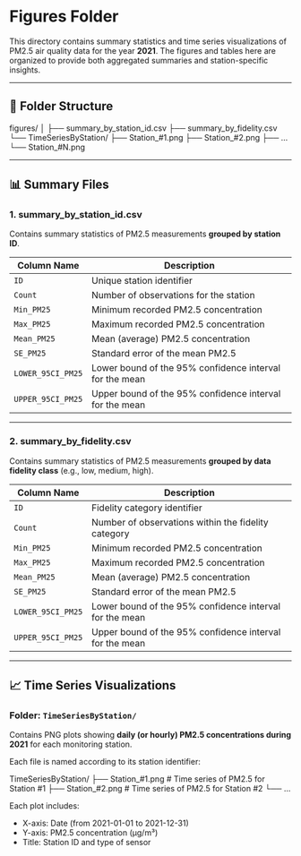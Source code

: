 # Figures Folder

This directory contains summary statistics and time series visualizations of PM2.5 air quality data for the year **2021**. The figures and tables here are organized to provide both aggregated summaries and station-specific insights.

---

## 📁 Folder Structure

figures/
│
├── summary_by_station_id.csv
├── summary_by_fidelity.csv
└── TimeSeriesByStation/
├── Station_#1.png
├── Station_#2.png
├── ...
└── Station_#N.png


---

## 📊 Summary Files

### **1. summary_by_station_id.csv**

Contains summary statistics of PM2.5 measurements **grouped by station ID**.

| Column Name | Description |
|--------------|-------------|
| `ID` | Unique station identifier |
| `Count` | Number of observations for the station |
| `Min_PM25` | Minimum recorded PM2.5 concentration |
| `Max_PM25` | Maximum recorded PM2.5 concentration |
| `Mean_PM25` | Mean (average) PM2.5 concentration |
| `SE_PM25` | Standard error of the mean PM2.5 |
| `LOWER_95CI_PM25` | Lower bound of the 95% confidence interval for the mean |
| `UPPER_95CI_PM25` | Upper bound of the 95% confidence interval for the mean |

---

### **2. summary_by_fidelity.csv**

Contains summary statistics of PM2.5 measurements **grouped by data fidelity class** (e.g., low, medium, high).

| Column Name | Description |
|--------------|-------------|
| `ID` | Fidelity category identifier |
| `Count` | Number of observations within the fidelity category |
| `Min_PM25` | Minimum recorded PM2.5 concentration |
| `Max_PM25` | Maximum recorded PM2.5 concentration |
| `Mean_PM25` | Mean (average) PM2.5 concentration |
| `SE_PM25` | Standard error of the mean PM2.5 |
| `LOWER_95CI_PM25` | Lower bound of the 95% confidence interval for the mean |
| `UPPER_95CI_PM25` | Upper bound of the 95% confidence interval for the mean |

---

## 📈 Time Series Visualizations

### **Folder: `TimeSeriesByStation/`**

Contains PNG plots showing **daily (or hourly) PM2.5 concentrations during 2021** for each monitoring station.

Each file is named according to its station identifier:

TimeSeriesByStation/
├── Station_#1.png # Time series of PM2.5 for Station #1
├── Station_#2.png # Time series of PM2.5 for Station #2
└── ...

Each plot includes:
- X-axis: Date (from 2021-01-01 to 2021-12-31)
- Y-axis: PM2.5 concentration (µg/m³)
- Title: Station ID and type of sensor





